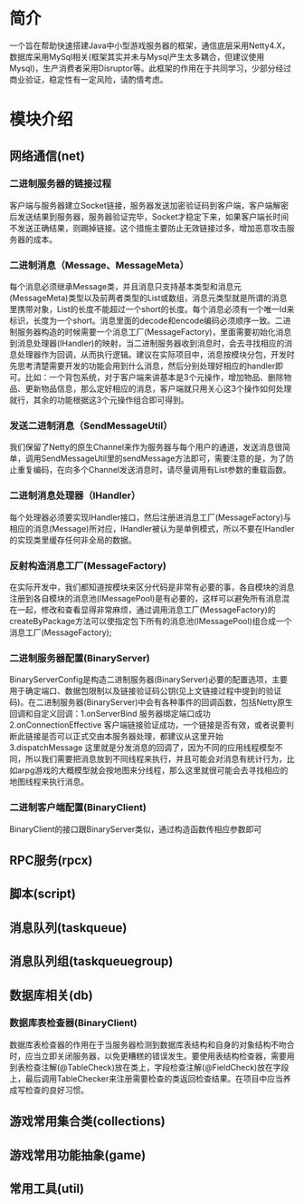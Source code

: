 # 简介
一个旨在帮助快速搭建Java中小型游戏服务器的框架，通信底层采用Netty4.X，数据库采用MySql相关(框架其实并未与Mysql产生太多耦合，但建议使用Mysql)，生产消费者采用Disruptor等。此框架的作用在于共同学习，少部分经过商业验证，稳定性有一定风险，请酌情考虑。
# 模块介绍
## 网络通信(net)
### 二进制服务器的链接过程
客户端与服务器建立Socket链接，服务器发送加密验证码到客户端，客户端解密后发送结果到服务器，服务器验证完毕，Socket才稳定下来，如果客户端长时间不发送正确结果，则踢掉链接。这个措施主要防止无效链接过多，增加恶意攻击服务器的成本。
### 二进制消息（Message、MessageMeta）
每个消息必须继承Message类，并且消息只支持基本类型和消息元(MessageMeta)类型以及前两者类型的List或数组，消息元类型就是所谓的消息里携带对象，List的长度不能超过一个short的长度。每个消息必须有一个唯一Id来标识，长度为一个short。消息里面的decode和encode编码必须顺序一致。二进制服务器构造的时候需要一个消息工厂(MessageFactory)，里面需要初始化消息到消息处理器(IHandler)的映射，当二进制服务器收到消息时，会去寻找相应的消息处理器作为回调，从而执行逻辑。建议在实际项目中，消息按模块分包，开发时先思考清楚需要开发的功能会用到什么消息，然后分别处理好相应的handler即可。比如：一个背包系统，对于客户端来讲基本是3个元操作，增加物品、删除物品、更新物品信息，那么定好相应的消息，客户端就只用关心这3个操作如何处理就行，其余的功能根据这3个元操作组合即可得到。
### 发送二进制消息（SendMessageUtil）
我们保留了Netty的原生Channel来作为服务器与每个用户的通道，发送消息很简单，调用SendMessageUtil里的sendMessage方法即可，需要注意的是，为了防止重复编码，在向多个Channel发送消息时，请尽量调用有List参数的重载函数。
### 二进制消息处理器（IHandler）
每个处理器必须要实现IHandler接口，然后注册进消息工厂(MessageFactory)与相应的消息(Message)所对应，IHandler被认为是单例模式，所以不要在IHandler的实现类里缓存任何非全局的数据。
### 反射构造消息工厂(MessageFactory)
在实际开发中，我们都知道按模块来区分代码是非常有必要的事，各自模块的消息注册到各自模块的消息池(IMessagePool)是有必要的，这样可以避免所有消息混在一起，修改和查看显得非常麻烦，通过调用消息工厂(MessageFactory)的createByPackage方法可以使指定包下所有的消息池(IMessagePool)组合成一个消息工厂(MessageFactory);
### 二进制服务器配置(BinaryServer)
BinaryServerConfig是构造二进制服务器(BinaryServer)必要的配置选项，主要用于确定端口、数据包限制以及链接验证码公钥(见上文链接过程中提到的验证码)。在二进制服务器(BinaryServer)中会有各种事件的回调函数，包括Netty原生回调和自定义回调：1.onServerBind 服务器绑定端口成功 2.onConnectionEffective 客户端链接验证成功，一个链接是否有效，或者说要判断此链接是否可以正式交由本服务器处理，都建议从这里开始 3.dispatchMessage 这里就是分发消息的回调了，因为不同的应用线程模型不同，所以我们需要把消息放到不同线程来执行，并且可能会对消息有统计行为，比如arpg游戏的大概模型就会按地图来分线程，那么这里就很可能会去寻找相应的地图线程来执行消息。
### 二进制客户端配置(BinaryClient)
BinaryClient的接口跟BinaryServer类似，通过构造函数传相应参数即可
## RPC服务(rpcx)
## 脚本(script)
## 消息队列(taskqueue)
## 消息队列组(taskqueuegroup)
## 数据库相关(db)
### 数据库表检查器(BinaryClient)
数据库表检查器的作用在于当服务器检测到数据库表结构和自身的对象结构不吻合时，应当立即关闭服务器，以免更糟糕的错误发生。要使用表结构检查器，需要用到表检查注解(@TableCheck)放在类上，字段检查注解(@FieldCheck)放在字段上，最后调用TableChecker来注册需要检查的类返回检查结果。在项目中应当养成写检查的良好习惯。
## 游戏常用集合类(collections)
## 游戏常用功能抽象(game)
## 常用工具(util)
